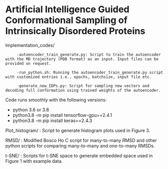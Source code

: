 # Artificial Intelligence Guided Conformational Sampling of Intrinsically Disordered Proteins

Implementation_codes/
        
         -autoencoder_train_generate.py: Script to train the autoencoder with the MD trajectory (PDB format) as an input. Input files can be provided on request.

         -run_python.sh: Running the autoencoder_train_generate.py script with customized entries i.e., epochs, batchsize, input file etc.

         -generate_new_IDPs.py: Script for sampling new vectors and decoding full conformation using trained weights of the autoencoder.

Code runs smoothly with the following versions:
- python 3.6 or 3.8
- python3.8 -m pip install tensorflow-gpu==2.4.1
- python3.8 -m pip install keras==2.4.3

Plot_histogram/ : Script to generate histogram plots used in Figure 3.

RMSD/ : Modified Bosco Ho C script for many-to-many RMSD and other python scripts for comparing many-to-many and one-to-many RMSDs.

t-SNE/ : Scripts for t-SNE space to generate embedded space used in Figure 1 with example data.






